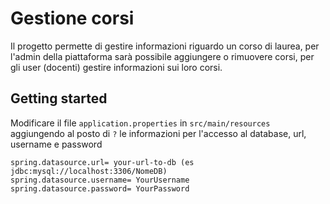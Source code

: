 # Gestione corsi

Il progetto permette di gestire informazioni riguardo un corso di laurea, per l'admin della piattaforma sarà possibile aggiungere o rimuovere corsi, per gli user (docenti) gestire informazioni sui loro corsi.

## Getting started

Modificare il file `application.properties` in `src/main/resources` aggiungendo al posto di `?` le informazioni per l'accesso al database, url, username e password 

```shell
spring.datasource.url= your-url-to-db (es jdbc:mysql://localhost:3306/NomeDB)
spring.datasource.username= YourUsername
spring.datasource.password= YourPassword
```

